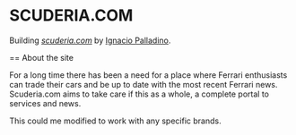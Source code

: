 # SCUDERIA.COM

Building 
[*scuderia.com*](http://scuderia.herokuapp.com/)
by [Ignacio Palladino](http://ignaciopalladino.com/).

== About the site

For a long time there has been a need for a place where Ferrari enthusiasts can trade their cars and be up to date with the most recent Ferrari news. Scuderia.com aims to take care if this as a whole, a complete portal to services and news.

This could me modified to work with any specific brands.